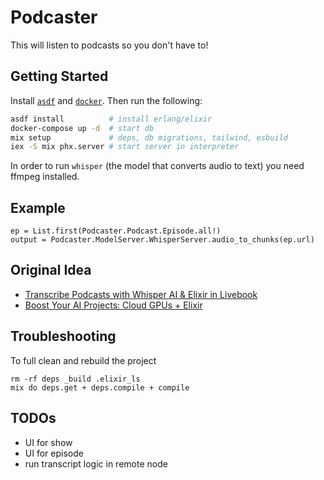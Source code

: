 # Podcaster

This will listen to podcasts so you don't have to! 

## Getting Started

Install [`asdf`](https://asdf-vm.com/guide/getting-started.html) and [`docker`](https://docs.docker.com/engine/install/). Then run the following:

```bash
asdf install          # install erlang/elixir
docker-compose up -d  # start db
mix setup             # deps, db migrations, tailwind, esbuild
iex -S mix phx.server # start server in interpreter
```

In order to run `whisper` (the model that converts audio to text) you need ffmpeg installed.

## Example

```
ep = List.first(Podcaster.Podcast.Episode.all!)
output = Podcaster.ModelServer.WhisperServer.audio_to_chunks(ep.url)
```

## Original Idea

- [Transcribe Podcasts with Whisper AI & Elixir in Livebook](https://youtu.be/rHRbZ_MH3Lw?si=k1aOe2BymoFgt17r)
- [Boost Your AI Projects: Cloud GPUs + Elixir](https://youtu.be/NOQO9EBjLj4?si=elKqzglLKe0CT_KU)

## Troubleshooting

To full clean and rebuild the project
```
rm -rf deps _build .elixir_ls
mix do deps.get + deps.compile + compile
```

## TODOs

- UI for show
- UI for episode
- run transcript logic in remote node
